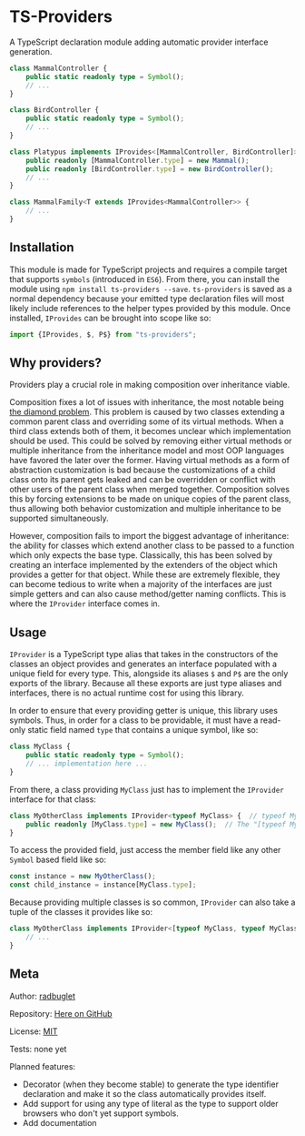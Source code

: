 # TS-Providers

A TypeScript declaration module adding automatic provider interface generation.

```typescript
class MammalController {
    public static readonly type = Symbol();
    // ...
}

class BirdController {
    public static readonly type = Symbol();
    // ...
}

class Platypus implements IProvides<[MammalController, BirdController]> {
    public readonly [MammalController.type] = new Mammal();
    public readonly [BirdController.type] = new BirdController();
    // ...
}

class MammalFamily<T extends IProvides<MammalController>> {
    // ...
}
```

## Installation

This module is made for TypeScript projects and requires a compile target that supports `symbols` (introduced in `ES6`). From there, you can install the module using `npm install ts-providers --save`. `ts-providers` is saved as a normal dependency because your emitted type declaration files will most likely include references to the helper types provided by this module.  Once installed, `IProvides` can be brought into scope like so:

```typescript
import {IProvides, $, P$} from "ts-providers";
```

## Why providers?

Providers play a crucial role in making composition over inheritance viable.

Composition fixes a lot of issues with inheritance, the most notable being [the diamond problem](https://en.wikipedia.org/wiki/Multiple_inheritance#The_diamond_problem). This problem is caused by two classes extending a common parent class and overriding some of its virtual methods. When a third class extends both of them, it becomes unclear which implementation should be used. This could be solved by removing either virtual methods or multiple inheritance from the inheritance model and most OOP languages have favored the later over the former. Having virtual methods as a form of abstraction customization is bad because the customizations of a child class onto its parent gets leaked and can be overridden or conflict with other users of the parent class when merged together. Composition solves this by forcing extensions to be made on unique copies of the parent class, thus allowing both behavior customization and multiple inheritance to be supported simultaneously.

However, composition fails to import the biggest advantage of inheritance: the ability for classes which extend another class to be passed to a function which only expects the base type. Classically, this has been solved by creating an interface implemented by the extenders of the object which provides a getter for that object. While these are extremely flexible, they can become tedious to write when a majority of the interfaces are just simple getters and can also cause method/getter naming conflicts. This is where the `IProvider` interface comes in.

## Usage

`IProvider` is a TypeScript type alias that takes in the constructors of the classes an object provides and generates an interface populated with a unique field for every type. This, alongside its aliases `$` and `P$` are the only exports of the library. Because all these exports are just type aliases and interfaces, there is no actual runtime cost for using this library.

In order to ensure that every providing getter is unique, this library uses symbols. Thus, in order for a class to be providable, it must have a read-only static field named `type` that contains a unique symbol, like so:

```typescript
class MyClass {
	public static readonly type = Symbol();
    // ... implementation here ...
}
```

From there, a class providing `MyClass` just has to implement the `IProvider` interface for that class:

```typescript
class MyOtherClass implements IProvider<typeof MyClass> {  // typeof MyClass refers to the class type instead of the instance type.
    public readonly [MyClass.type] = new MyClass();  // The "[typeof MyClass.type]: MyClass" interface member can be implemented using a field or a getter.
}
```

To access the provided field, just access the member field like any other `Symbol` based field like so:

```typescript
const instance = new MyOtherClass();
const child_instance = instance[MyClass.type];
```

Because providing multiple classes is so common, `IProvider` can also take a tuple of the classes it provides like so:

```typescript
class MyOtherClass implements IProvider<[typeof MyClass, typeof MyClass2]> {  // This is equivalent to IProvider<typeof MyClass> & IProvider<typeof MyClass2>
    // ...
}
```

## Meta

Author: [radbuglet](https://github.com/radbuglet)

Repository: [Here on GitHub](https://github.com/radbuglet/Providers)

License: [MIT](https://github.com/Radbuglet/Providers/blob/master/LICENSE)

Tests: none yet

Planned features:

- Decorator (when they become stable) to generate the type identifier declaration and make it so the class automatically provides itself.
- Add support for using any type of literal as the type to support older browsers who don't yet support symbols.
- Add documentation